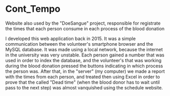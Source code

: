 # Cont_Tempo
Website also used by the "DoeSangue" project, responsible for registrate the times that each person consume in each process of the blood donation

I developed this web application back in 2015. It was a simple communication between the volunteer's smartphone browser and the
MySQL database. It was made using a local network, because the internet in the university was very unstable. Each person gained a number that was used in order to index the database, and the volunteer's that was working during the blood donation pressed the buttons 
indicating in which process the person was. After that, in the "server" (my computer) we made a report with the times from each person, 
and treated then using Excel in order to prove that the called "Dead time" (when the blood donor has to wait until pass to the next step)
was almost vanquished using the schedule website.
